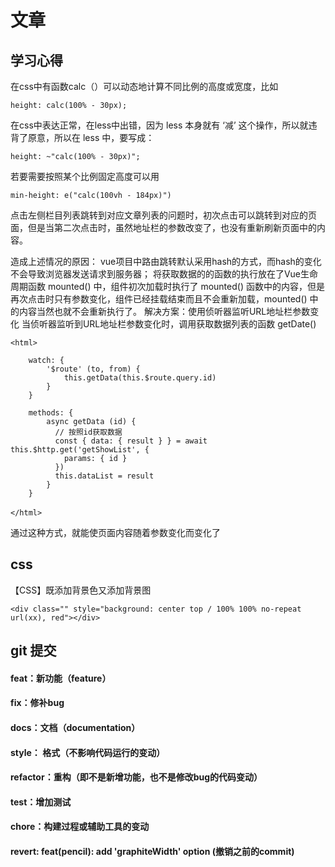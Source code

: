 # 文章

## 学习心得

在css中有函数calc（）可以动态地计算不同比例的高度或宽度，比如

    height: calc(100% - 30px);

在css中表达正常，在less中出错，因为 less 本身就有 ‘减’ 这个操作，所以就违背了原意，所以在 less 中，要写成：

    height: ~"calc(100% - 30px)";

若要需要按照某个比例固定高度可以用

    min-height: e("calc(100vh - 184px)")
    
    
点击左侧栏目列表跳转到对应文章列表的问题时，初次点击可以跳转到对应的页面，但是当第二次点击时，虽然地址栏的参数改变了，也没有重新刷新页面中的内容。

造成上述情况的原因：
vue项目中路由跳转默认采用hash的方式，而hash的变化不会导致浏览器发送请求到服务器；
将获取数据的的函数的执行放在了Vue生命周期函数 mounted() 中，组件初次加载时执行了 mounted() 函数中的内容，但是再次点击时只有参数变化，组件已经挂载结束而且不会重新加载，mounted()  中的内容当然也就不会重新执行了。
解决方案：使用侦听器监听URL地址栏参数变化
当侦听器监听到URL地址栏参数变化时，调用获取数据列表的函数 getDate()

    <html>

        watch: {
            '$route' (to, from) {
                this.getData(this.$route.query.id)
            }
        }
        
        methods: {
            async getData (id) {
              // 按照id获取数据
              const { data: { result } } = await this.$http.get('getShowList', {
                params: { id }
              })
              this.dataList = result
            }
        }
    　　
    </html>

通过这种方式，就能使页面内容随着参数变化而变化了

## css

【CSS】既添加背景色又添加背景图

    <div class="" style="background: center top / 100% 100% no-repeat url(xx), red"></div>
## git 提交

  #### feat：新功能（feature）
  #### fix：修补bug
  #### docs：文档（documentation）
  #### style： 格式（不影响代码运行的变动）
  #### refactor：重构（即不是新增功能，也不是修改bug的代码变动）
  #### test：增加测试
  #### chore：构建过程或辅助工具的变动
  #### revert: feat(pencil): add 'graphiteWidth' option (撤销之前的commit)